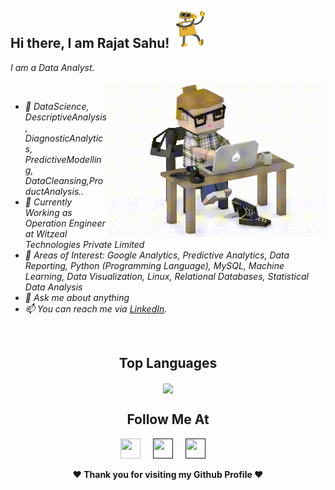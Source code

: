 ## Hi there, I am Rajat Sahu!<img height="60" width="60" src="hi.gif" />
<i>I am a Data Analyst</b>.</i>
<i>
  
<img align="right" height="250" width="350" src="typing_man.gif" />
<br>
<ul>
        <li>🔭 DataScience, DescriptiveAnalysis, DiagnosticAnalytics, PredictiveModelling, DataCleansing,ProductAnalysis.. </li>
        <li>💼 Currently Working as Operation Engineer at Witzeal Technologies Private Limited</li>
        <li>🤔 Areas of Interest: Google Analytics, Predictive Analytics, Data Reporting, Python (Programming Language), MySQL, Machine Learning, Data Visualization, Linux, Relational Databases, Statistical Data Analysis
</li>
        <li>💬 Ask me about anything</li>
        <li>📫 You can reach me via <a target="_blank" href="https://www.linkedin.com/in/rajat-sahu-484329b1/details/skills/">LinkedIn</a>.</li>
      </ul>
</i>
<br/>


<div align="center">

## Top Languages
<a href="https://github.com/Rajat111062">
  <img align="center" src="https://github-readme-stats.vercel.app/api/top-langs/?username=Rajat111062&theme=tokyonight&layout=compact">
</a>
 </div>

<div align="center">

## Follow Me At
<a href="https://www.linkedin.com/in/rajat-sahu-484329b1/"><img height="32" width="32" src="https://cdn-icons-png.flaticon.com/512/174/174857.png" /></a>&nbsp;&nbsp;&nbsp;&nbsp;
<a href=""><img height="32" width="32" src="https://upload.wikimedia.org/wikipedia/commons/thumb/e/e7/Instagram_logo_2016.svg/768px-Instagram_logo_2016.svg.png" /></a>&nbsp;&nbsp;&nbsp;&nbsp;
<a href=""><img height="32" width="32" src="https://1000logos.net/wp-content/uploads/2017/06/Twitter-Logo.png" /></a>&nbsp;&nbsp;&nbsp;&nbsp;
</div>
<div align="center">
<b>❤️ Thank you for visiting my Github Profile ❤️</b>
</div>

